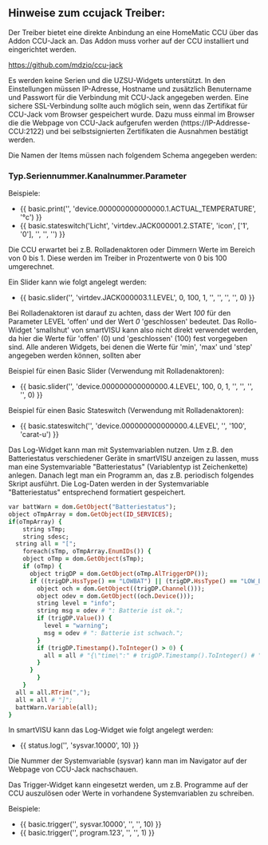 ## Hinweise zum ccujack Treiber:

Der Treiber bietet eine direkte Anbindung an eine HomeMatic CCU über das Addon CCU-Jack an. Das Addon muss vorher auf der CCU installiert und eingerichtet werden. 

https://github.com/mdzio/ccu-jack

Es werden keine Serien und die UZSU-Widgets unterstützt.
In den Einstellungen müssen IP-Adresse, Hostname und zusätzlich Benutername und Passwort für die Verbindung mit CCU-Jack angegeben werden. Eine sichere SSL-Verbindung sollte auch möglich sein, wenn das Zertifikat für CCU-Jack vom Browser gespeichert wurde. Dazu muss einmal im Browser die die Webpage von CCU-Jack aufgerufen werden (https://IP-Addresse-CCU:2122) und bei selbstsignierten Zertifikaten die Ausnahmen bestätigt werden.

Die Namen der Items müssen nach folgendem Schema angegeben werden:

### Typ.Seriennummer.Kanalnummer.Parameter

Beispiele:

- {{ basic.print('', 'device.000000000000000.1.ACTUAL_TEMPERATURE', '°c') }}
- {{ basic.stateswitch('Licht', 'virtdev.JACK000001.2.STATE', 'icon', ['1', '0'], '', '', '') }}

Die CCU erwartet bei z.B. Rolladenaktoren oder Dimmern Werte im Bereich von 0 bis 1. Diese werden im Treiber in Prozentwerte von 0 bis 100 umgerechnet.
	
Ein Slider kann wie folgt angelegt werden:
           
- {{ basic.slider('', 'virtdev.JACK000003.1.LEVEL', 0, 100, 1, '', '', '', '', 0) }}

Bei Rolladenaktoren ist darauf zu achten, dass der Wert *100* für den Parameter LEVEL 'offen' und der Wert *0* 'geschlossen' bedeutet. Das Rollo-Widget 'smallshut' von smartVISU kann also nicht direkt verwendet werden, da hier die Werte für 'offen' (0) und 'geschlossen' (100) fest vorgegeben sind. Alle anderen Widgets, bei denen die Werte für 'min', 'max' und 'step' angegeben werden können, sollten aber 

Beispiel für einen Basic Slider (Verwendung mit Rolladenaktoren):

- {{ basic.slider('', 'device.000000000000000.4.LEVEL', 100, 0, 1, '', '', '', '', 0) }}
	
Beispiel für einen Basic Stateswitch (Verwendung mit Rolladenaktoren):
	
- {{ basic.stateswitch('',  'device.000000000000000.4.LEVEL', '', '100', 'carat-u') }}

Das Log-Widget kann man mit Systemvariablen nutzen.
Um z.B. den Batteriestatus verschiedener Geräte in smartVISU anzeigen zu lassen, muss man eine Systemvariable "Batteriestatus" (Variablentyp ist Zeichenkette) anlegen. Danach legt man ein Programm an, das z.B. periodisch folgendes Skript ausführt. Die Log-Daten werden in der Systemvariable "Batteriestatus" entsprechend formatiert gespeichert.


```ruby
var battWarn = dom.GetObject("Batteriestatus");
object oTmpArray = dom.GetObject(ID_SERVICES);
if(oTmpArray) {
	string sTmp;
	string sdesc;
  string all = "[";
	foreach(sTmp, oTmpArray.EnumIDs()) {
    object oTmp = dom.GetObject(sTmp);
    if (oTmp) {
      object trigDP = dom.GetObject(oTmp.AlTriggerDP());
      if ((trigDP.HssType() == "LOWBAT") || (trigDP.HssType() == "LOW_BAT")) {
        object och = dom.GetObject((trigDP.Channel()));
        object odev = dom.GetObject((och.Device()));
        string level = "info";
        string msg = odev # ": Batterie ist ok.";
        if (trigDP.Value()) {
          level = "warning";
          msg = odev # ": Batterie ist schwach.";
        }
        if (trigDP.Timestamp().ToInteger() > 0) {
          all = all # "{\"time\":" # trigDP.Timestamp().ToInteger() # "000, \"level\":\"" # level # "\", \"message\":\"" # msg # "\"},";
        }
      }
		}
	}
  all = all.RTrim(",");
  all = all # "]";
  battWarn.Variable(all);
}
```

In smartVISU kann das Log-Widget wie folgt angelegt werden:
	
- {{ status.log('', 'sysvar.10000', 10) }}
	
Die Nummer der Systemvariable (sysvar) kann man im Navigator auf der Webpage von CCU-Jack nachschauen.


Das Trigger-Widget kann eingesetzt werden, um z.B. Programme auf der CCU auszulösen oder Werte in vorhandene Systemvariablen zu schreiben.

Beispiele:

- {{ basic.trigger('', sysvar.10000', '', '', 10) }} 
- {{ basic.trigger('', program.123', '', '', 1) }} 
